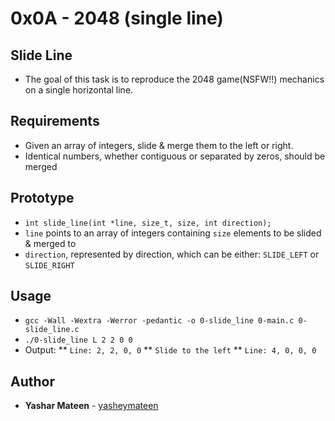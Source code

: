 # 0x0A - 2048 (single line)

## Slide Line
* The goal of this task is to reproduce the 2048 game(NSFW!!) mechanics on a single horizontal line.

## Requirements
* Given an array of integers, slide & merge them to the left or right.
* Identical numbers, whether contiguous or separated by zeros, should be merged

## Prototype
* `int slide_line(int *line, size_t, size, int direction);`
* `line` points to an array of integers containing `size` elements to be slided & merged to
* `direction`, represented by direction, which can be either: `SLIDE_LEFT` or `SLIDE_RIGHT`

## Usage
* `gcc -Wall -Wextra -Werror -pedantic -o 0-slide_line 0-main.c 0-slide_line.c`
* `./0-slide_line L 2 2 0 0`
* Output:
** `Line: 2, 2, 0, 0`
** `Slide to the left`
** `Line: 4, 0, 0, 0`

## Author
* **Yashar Mateen** - [yasheymateen](https://www.github.com/yasheymateen)
